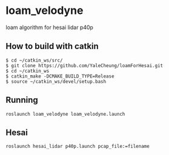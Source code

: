 # loam_velodyne
loam algorithm for hesai lidar p40p

## How to build with catkin

```
$ cd ~/catkin_ws/src/
$ git clone https://github.com/YaleCheung/loamForHesai.git
$ cd ~/catkin_ws
$ catkin_make -DCMAKE_BUILD_TYPE=Release 
$ source ~/catkin_ws/devel/setup.bash
```

## Running

```
roslaunch loam_velodyne loam_velodyne.launch
```

## Hesai
```
roslaunch hesai_lidar p40p.launch pcap_file:=filename
```

